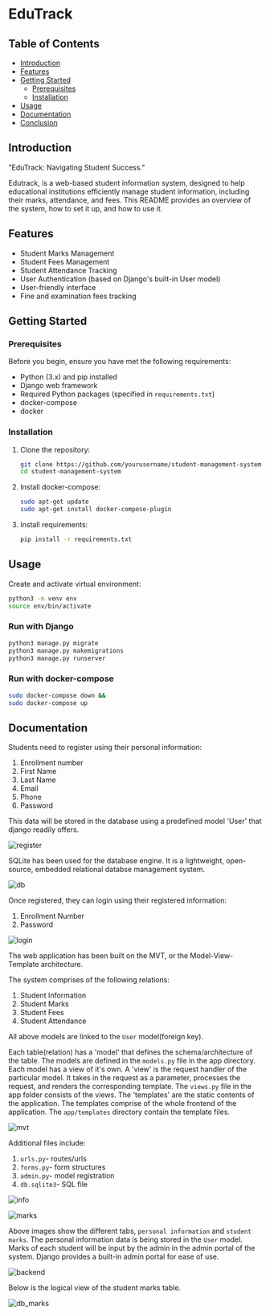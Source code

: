# EduTrack

## Table of Contents
- [Introduction](#introduction)
- [Features](#features)
- [Getting Started](#getting-started)
  - [Prerequisites](#prerequisites)
  - [Installation](#installation)
- [Usage](#usage)
- [Documentation](#documentation)
- [Conclusion](#conclusion)

## Introduction


"EduTrack: Navigating Student Success."

Edutrack, is a web-based  student information system, designed to help educational institutions efficiently manage student information, including their marks, attendance, and fees. This README provides an overview of the system, how to set it up, and how to use it.

## Features
- Student Marks Management
- Student Fees Management
- Student Attendance Tracking
- User Authentication (based on Django's built-in User model)
- User-friendly interface
- Fine and examination fees tracking

## Getting Started

### Prerequisites
Before you begin, ensure you have met the following requirements:
- Python (3.x) and pip installed
- Django web framework
- Required Python packages (specified in `requirements.txt`)
- docker-compose
- docker

### Installation
1. Clone the repository:
   ```sh
   git clone https://github.com/yourusername/student-management-system.git
   cd student-management-system

2. Install docker-compose:

   ```sh
   sudo apt-get update
   sudo apt-get install docker-compose-plugin

3. Install requirements:
   ```sh
   pip install -r requirements.txt
   
## Usage
Create and activate virtual environment:
   
  ```sh
  python3 -m venv env
  source env/bin/activate
  ```

### Run with Django

  ```sh
  python3 manage.py migrate
  python3 manage.py makemigrations
  python3 manage.py runserver
  ```

### Run with docker-compose

  ```sh
  sudo docker-compose down &&
  sudo docker-compose up
  ```

## Documentation

Students need to register using their personal information:
1. Enrollment number
2. First Name
3. Last Name
4. Email
5. Phone
6. Password

This data will be stored in the database using a predefined model 'User' that django readily offers.

![register](https://github.com/Arjun4522/EduTrack/assets/94633408/dd4738d4-7c5a-4c70-847f-0d2219f212bf)

SQLite has been used for the database engine. It is a lightweight, open-source, embedded relational databse management system.

![db](https://github.com/Arjun4522/EduTrack/assets/94633408/7b7e7c5a-2878-4c63-910e-bb713c3fa478)

Once registered, they can login using their registered information:
1. Enrollment Number
2. Password

![login](https://github.com/Arjun4522/EduTrack/assets/94633408/d78d76e0-de4a-4dc5-ac4a-9b645d9f5a55)

The web application has been built on the MVT, or the Model-View-Template architecture. 

The system comprises of the following relations:
1. Student Information
2. Student Marks
3. Student Fees
4. Student Attendance

All above models are linked to the `User` model(foreign key).

Each table(relation) has a 'model' that defines the schema/architecture of the table. The models are defined in the `models.py` file in the app directory. Each model has a view of it's own. A 'view' is the request handler of the particular model. It takes in the request as a parameter, processes the request, and renders the corresponding template. The `views.py` file in the app folder consists of the views. The 'templates' are the static contents of the application. The templates comprise of the whole frontend of the application.
The `app/templates` directory contain the template files. 


![mvt](https://github.com/Arjun4522/EduTrack/assets/94633408/bc70c596-56a2-4604-aba6-522abc7c5c5f)

Additional files include:
1. `urls.py`- routes/urls
2. `forms.py`- form structures
3. `admin.py`- model registration
4. `db.sqlite3`- SQL file

![info](https://github.com/Arjun4522/EduTrack/assets/94633408/30a54ac3-49e1-4cc7-a5b0-9c5ae993c12d)


![marks](https://github.com/Arjun4522/EduTrack/assets/94633408/d0e451fb-992a-4947-a705-a6f1a30d1b42)

Above images show the different tabs, `personal information` and `student marks`. The personal information data is being stored in the `User` model. Marks of each student will be input by the admin in the admin portal of the system. Django provides a built-in admin portal for ease of use. 

![backend](https://github.com/Arjun4522/EduTrack/assets/94633408/a5250b41-c3ac-4fef-8cc9-4521591e74cf)

Below is the logical view of the student marks table.

![db_marks](https://github.com/Arjun4522/EduTrack/assets/94633408/64f92e5d-a76d-4dad-a45a-cd9187d783d3)






   
